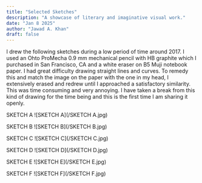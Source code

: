 ```yaml
---
title: "Selected Sketches"
description: "A showcase of literary and imaginative visual work."
date: "Jan 8 2025"
author: "Jawad A. Khan"
draft: false
---
```


I drew the following sketches during a low period of time around 2017. I used an Ohto ProMecha 0.9 mm mechanical pencil with HB graphite which I purchased in San Francisco, CA and a white eraser on B5 Muji notebook paper. I had great difficulty drawing straight lines and curves. To remedy this and match the image on the paper with the one in my head, I extensively erased and redrew until I approached a satisfactory similarity. This was time consuming and very annoying. I have taken a break from this kind of drawing for the time being and this is the first time I am sharing it openly.

SKETCH A
![SKETCH A](/SKETCH A.jpg)

SKETCH B
![SKETCH B](/SKETCH B.jpg)

SKETCH C
![SKETCH C](/SKETCH C.jpg)

SKETCH D
![SKETCH D](/SKETCH D.jpg)

SKETCH E
![SKETCH E](/SKETCH E.jpg)

SKETCH F
![SKETCH F](/SKETCH F.jpg)
 
